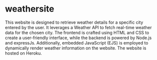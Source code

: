 # weathersite

This website is designed to retrieve weather details for a specific city entered by the user. It leverages a Weather API to fetch real-time weather data for the chosen city. The frontend is crafted using HTML and CSS to create a user-friendly interface, while the backend is powered by Node.js and expressJs. Additionally, embedded JavaScript (EJS) is employed to dynamically render weather information on the website. The website is hosted on Heroku.
